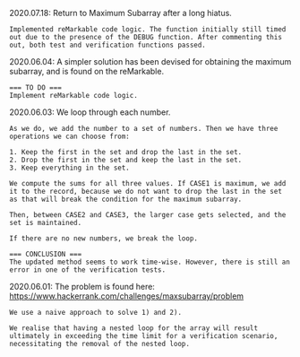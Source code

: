2020.07.18: 
    Return to Maximum Subarray after a long hiatus. 

    Implemented reMarkable code logic. The function initially still timed out due to the presence of the DEBUG function. After commenting this out, both test and verification functions passed.

2020.06.04:
    A simpler solution has been devised for obtaining the maximum subarray, and is found on the reMarkable.

    === TO DO ===
    Implement reMarkable code logic.

2020.06.03:
    We loop through each number.

    As we do, we add the number to a set of numbers. Then we have three operations we can choose from: 

    1. Keep the first in the set and drop the last in the set.
    2. Drop the first in the set and keep the last in the set.
    3. Keep everything in the set. 

    We compute the sums for all three values. If CASE1 is maximum, we add it to the record, because we do not want to drop the last in the set as that will break the condition for the maximum subarray.

    Then, between CASE2 and CASE3, the larger case gets selected, and the set is maintained. 

    If there are no new numbers, we break the loop.

    === CONCLUSION ===
    The updated method seems to work time-wise. However, there is still an error in one of the verification tests. 

2020.06.01: 
    The problem is found here: https://www.hackerrank.com/challenges/maxsubarray/problem
    
    We use a naive approach to solve 1) and 2). 

    We realise that having a nested loop for the array will result ultimately in exceeding the time limit for a verification scenario, necessitating the removal of the nested loop.
